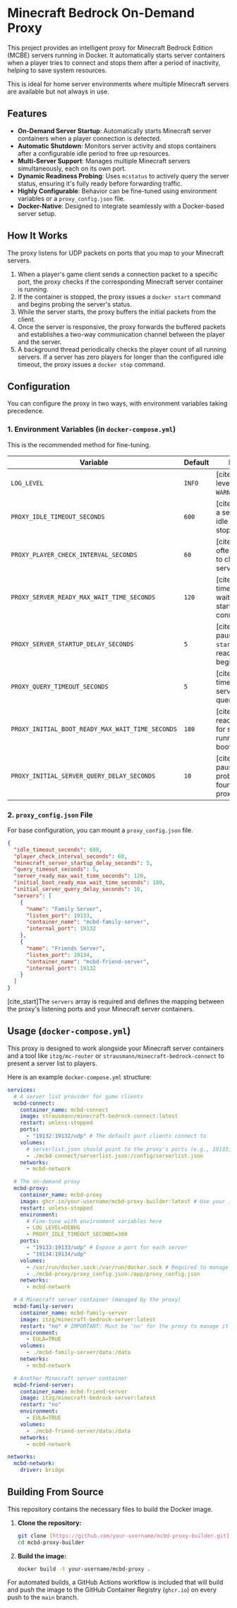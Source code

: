 # Minecraft Bedrock On-Demand Proxy

This project provides an intelligent proxy for Minecraft Bedrock Edition (MCBE) servers running in Docker. It automatically starts server containers when a player tries to connect and stops them after a period of inactivity, helping to save system resources.

This is ideal for home server environments where multiple Minecraft servers are available but not always in use.

## Features

* **On-Demand Server Startup**: Automatically starts Minecraft server containers when a player connection is detected.
* **Automatic Shutdown**: Monitors server activity and stops containers after a configurable idle period to free up resources.
* **Multi-Server Support**: Manages multiple Minecraft servers simultaneously, each on its own port.
* **Dynamic Readiness Probing**: Uses `mcstatus` to actively query the server status, ensuring it's fully ready before forwarding traffic.
* **Highly Configurable**: Behavior can be fine-tuned using environment variables or a `proxy_config.json` file.
* **Docker-Native**: Designed to integrate seamlessly with a Docker-based server setup.

## How It Works

The proxy listens for UDP packets on ports that you map to your Minecraft servers.

1.  When a player's game client sends a connection packet to a specific port, the proxy checks if the corresponding Minecraft server container is running.
2.  If the container is stopped, the proxy issues a `docker start` command and begins probing the server's status.
3.  While the server starts, the proxy buffers the initial packets from the client.
4.  Once the server is responsive, the proxy forwards the buffered packets and establishes a two-way communication channel between the player and the server.
5.  A background thread periodically checks the player count of all running servers. If a server has zero players for longer than the configured idle timeout, the proxy issues a `docker stop` command.

## Configuration

You can configure the proxy in two ways, with environment variables taking precedence.

### 1. Environment Variables (in `docker-compose.yml`)

This is the recommended method for fine-tuning.

| Variable                                         | Default | Description                                                                                              |
| ------------------------------------------------ | ------- | -------------------------------------------------------------------------------------------------------- |
| `LOG_LEVEL`                                      | `INFO`  | [cite_start]Logging level (`DEBUG`, `INFO`, `WARNING`, `ERROR`).                                                  |
| `PROXY_IDLE_TIMEOUT_SECONDS`                     | `600`   | [cite_start]Seconds a server can be idle before being stopped.                                                  |
| `PROXY_PLAYER_CHECK_INTERVAL_SECONDS`            | `60`    | [cite_start]How often (in seconds) to check for idle servers.                                                   |
| `PROXY_SERVER_READY_MAX_WAIT_TIME_SECONDS`       | `120`   | [cite_start]Max time the proxy will wait for a server to start when a player connects.                          |
| `PROXY_SERVER_STARTUP_DELAY_SECONDS`             | `5`     | [cite_start]A fixed pause after `docker start` before readiness probing begins.                                 |
| `PROXY_QUERY_TIMEOUT_SECONDS`                    | `5`     | [cite_start]Network timeout for a single server status query.                                                   |
| `PROXY_INITIAL_BOOT_READY_MAX_WAIT_TIME_SECONDS` | `180`   | [cite_start]Max readiness wait time for servers found running at proxy boot.                                    |
| `PROXY_INITIAL_SERVER_QUERY_DELAY_SECONDS`       | `10`    | [cite_start]A fixed pause before probing servers found running at proxy boot.                                   |

### 2. `proxy_config.json` File

For base configuration, you can mount a `proxy_config.json` file.

```json
{
  "idle_timeout_seconds": 600,
  "player_check_interval_seconds": 60,
  "minecraft_server_startup_delay_seconds": 5,
  "query_timeout_seconds": 5,
  "server_ready_max_wait_time_seconds": 120,
  "initial_boot_ready_max_wait_time_seconds": 180,
  "initial_server_query_delay_seconds": 10,
  "servers": [
    {
      "name": "Family Server",
      "listen_port": 19133,
      "container_name": "mcbd-family-server",
      "internal_port": 19132
    },
    {
      "name": "Friends Server",
      "listen_port": 19134,
      "container_name": "mcbd-friend-server",
      "internal_port": 19132
    }
  ]
}
```

[cite_start]The `servers` array is required and defines the mapping between the proxy's listening ports and your Minecraft server containers. 

## Usage (`docker-compose.yml`)

This proxy is designed to work alongside your Minecraft server containers and a tool like `itzg/mc-router` or `strausmann/minecraft-bedrock-connect` to present a server list to players.

Here is an example `docker-compose.yml` structure:

```yaml
services:
  # A server list provider for game clients
  mcbd-connect:
    container_name: mcbd-connect
    image: strausmann/minecraft-bedrock-connect:latest
    restart: unless-stopped
    ports:
      - "19132:19132/udp" # The default port clients connect to
    volumes:
      # serverlist.json should point to the proxy's ports (e.g., 19133, 19134)
      - ./mcbd-connect/serverlist.json:/config/serverlist.json
    networks:
      - mcbd-network

  # The on-demand proxy
  mcbd-proxy:
    container_name: mcbd-proxy
    image: ghcr.io/your-username/mcbd-proxy-builder:latest # Use your image
    restart: unless-stopped
    environment:
      # Fine-tune with environment variables here
      - LOG_LEVEL=DEBUG
      - PROXY_IDLE_TIMEOUT_SECONDS=300
    ports:
      - "19133:19133/udp" # Expose a port for each server
      - "19134:19134/udp"
    volumes:
      - /var/run/docker.sock:/var/run/docker.sock # Required to manage containers
      - ./mcbd-proxy/proxy_config.json:/app/proxy_config.json
    networks:
      - mcbd-network

  # A Minecraft server container (managed by the proxy)
  mcbd-family-server:
    container_name: mcbd-family-server
    image: itzg/minecraft-bedrock-server:latest
    restart: "no" # IMPORTANT: Must be 'no' for the proxy to manage it
    environment:
      - EULA=TRUE
    volumes:
      - ./mcbd-family-server/data:/data
    networks:
      - mcbd-network

  # Another Minecraft server container
  mcbd-friend-server:
    container_name: mcbd-friend-server
    image: itzg/minecraft-bedrock-server:latest
    restart: "no"
    environment:
      - EULA=TRUE
    volumes:
      - ./mcbd-friend-server/data:/data
    networks:
      - mcbd-network

networks:
  mcbd-network:
    driver: bridge
```

## Building From Source

This repository contains the necessary files to build the Docker image.

1.  **Clone the repository:**
    ```bash
    git clone [https://github.com/your-username/mcbd-proxy-builder.git](https://github.com/your-username/mcbd-proxy-builder.git)
    cd mcbd-proxy-builder
    ```

2.  **Build the image:**
    ```bash
    docker build -t your-username/mcbd-proxy .
    ```

For automated builds, a GitHub Actions workflow is included that will build and push the image to the GitHub Container Registry (`ghcr.io`) on every push to the `main` branch.
